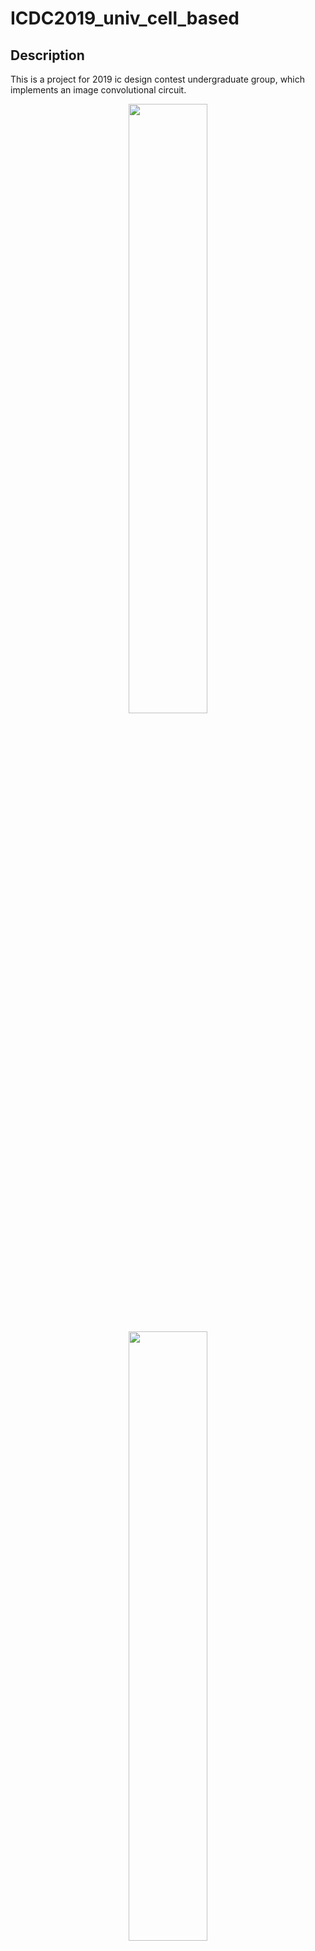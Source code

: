 # ICDC2019_univ_cell_based

## Description

This is a project for 2019 ic design contest undergraduate group, which implements an image convolutional circuit.
<p align="center">
<img src="https://github.com/Howard-Liang/ICDC2019_univ_cell_based/blob/main/image/conv1.PNG" width=50% height=50%>
</p>
<p align="center">
<img src="https://github.com/Howard-Liang/ICDC2019_univ_cell_based/blob/main/image/conv2.PNG" width=50% height=50%>
</p>

## Block Diagram

<p align="center">
<img src="https://github.com/Howard-Liang/ICDC2019_univ_cell_based/blob/main/image/conv_block.PNG" width=50% height=50%>
</p>

Top module: CONV.v

## Executing Program

A testbench code (./testfixture.v) and several golden data were provided by the contest host.  
The RTL behavior of the chip can be simulated by using the following command: 
```
$ ncverilog -f rtl_01.f +access+r
```
To see the simulated wave form, use nWave
```
$ nWave &
```
to read the fsdb files generated by ncverilog.  

The gate-level circuit can be tested by using the following command:
```
$ ncverilog -f rtl_02.f +access+r
```

## ICD Contest Host
For more information, please download the spec and problem description at:  
http://icdc.ntust.edu.tw/2022/index2.php?page=OldExams

## Authors

Contributors names and contact info

Hao-Wei, Liang (b07502022@ntu.edu.tw) 

Yen-An, Lu (b07501003@ntu.edu.tw)

